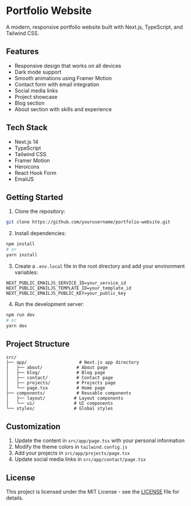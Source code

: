 # Portfolio Website

A modern, responsive portfolio website built with Next.js, TypeScript, and Tailwind CSS.

## Features

- Responsive design that works on all devices
- Dark mode support
- Smooth animations using Framer Motion
- Contact form with email integration
- Social media links
- Project showcase
- Blog section
- About section with skills and experience

## Tech Stack

- Next.js 14
- TypeScript
- Tailwind CSS
- Framer Motion
- Heroicons
- React Hook Form
- EmailJS

## Getting Started

1. Clone the repository:
```bash
git clone https://github.com/yourusername/portfolio-website.git
```

2. Install dependencies:
```bash
npm install
# or
yarn install
```

3. Create a `.env.local` file in the root directory and add your environment variables:
```env
NEXT_PUBLIC_EMAILJS_SERVICE_ID=your_service_id
NEXT_PUBLIC_EMAILJS_TEMPLATE_ID=your_template_id
NEXT_PUBLIC_EMAILJS_PUBLIC_KEY=your_public_key
```

4. Run the development server:
```bash
npm run dev
# or
yarn dev
```


## Project Structure

```
src/
├── app/                    # Next.js app directory
│   ├── about/             # About page
│   ├── blog/              # Blog page
│   ├── contact/           # Contact page
│   ├── projects/          # Projects page
│   └── page.tsx           # Home page
├── components/            # Reusable components
│   ├── layout/           # Layout components
│   └── ui/               # UI components
└── styles/               # Global styles
```

## Customization

1. Update the content in `src/app/page.tsx` with your personal information
2. Modify the theme colors in `tailwind.config.js`
3. Add your projects in `src/app/projects/page.tsx`
4. Update social media links in `src/app/contact/page.tsx`



## License

This project is licensed under the MIT License - see the [LICENSE](LICENSE) file for details. 
